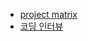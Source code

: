 * [project matrix](https://docs.google.com/spreadsheets/d/1wRhezxDYuYHZsSCFmo2m8GdH0xKAGpgHFJ8j5MBNMS4/edit)
* [코딩 인터뷰](https://www.evernote.com/shard/s29/sh/e23d9bfa-faae-407b-89b7-05ac88733dab/34c4516db197fd234af525eedf8fbab9)
